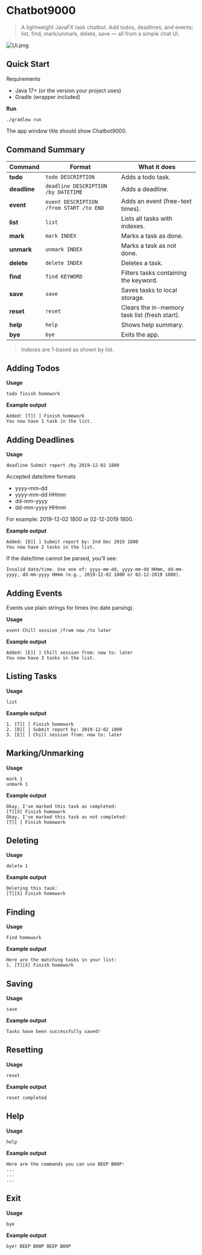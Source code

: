 # Chatbot9000

> A lightweight JavaFX task chatbot. Add todos, deadlines, and events; list, find, mark/unmark, delete, save — all from a simple chat UI.
 
![Ui.png](Ui.png)

## Quick Start

Requirements

- Java 17+ (or the version your project uses)
- Gradle (wrapper included)

**Run**

```angular2html
./gradlew run
```
The app window title should show Chatbot9000.

## Command Summary

| Command      | Format                                  | What it does                                  |
| ------------ | --------------------------------------- | --------------------------------------------- |
| **todo**     | `todo DESCRIPTION`                      | Adds a todo task.                             |
| **deadline** | `deadline DESCRIPTION /by DATETIME`     | Adds a deadline.                              |
| **event**    | `event DESCRIPTION /from START /to END` | Adds an event (free-text times).              |
| **list**     | `list`                                  | Lists all tasks with indexes.                 |
| **mark**     | `mark INDEX`                            | Marks a task as done.                         |
| **unmark**   | `unmark INDEX`                          | Marks a task as not done.                     |
| **delete**   | `delete INDEX`                          | Deletes a task.                               |
| **find**     | `find KEYWORD`                          | Filters tasks containing the keyword.         |
| **save**     | `save`                                  | Saves tasks to local storage.                 |
| **reset**    | `reset`                                 | Clears the in-memory task list (fresh start). |
| **help**     | `help`                                  | Shows help summary.                           |
| **bye**      | `bye`                                   | Exits the app.                                |

> Indexes are 1-based as shown by list.

## Adding Todos

**Usage**

```todo finish homework```

**Example output**

```
Added: [T][ ] Finish homework
You now have 1 task in the list.
```

## Adding Deadlines

**Usage**

```deadline Submit report /by 2019-12-02 1800```

Accepted date/time formats

- yyyy-mm-dd 
- yyyy-mm-dd HHmm 
- dd-mm-yyyy 
- dd-mm-yyyy HHmm

For example: 2019-12-02 1800 or 02-12-2019 1800.

**Example output**

```
Added: [D][ ] Submit report by: 2nd Dec 2019 1800
You now have 2 tasks in the list.
```

If the date/time cannot be parsed, you’ll see:

```angular2html
Invalid date/time. Use one of: yyyy-mm-dd, yyyy-mm-dd HHmm, dd-mm-yyyy, dd-mm-yyyy HHmm (e.g., 2019-12-02 1800 or 02-12-2019 1800).
```

## Adding Events

Events use plain strings for times (no date parsing).

**Usage**

```event Chill session /from now /to later```

**Example output**

```
Added: [E][ ] Chill session from: now to: later
You now have 3 tasks in the list.
```

## Listing Tasks

**Usage**

```list```

**Example output**

```
1. [T][ ] Finish homework
2. [D][ ] Submit report by: 2019-12-02 1800
3. [E][ ] Chill session from: now to: later
```
## Marking/Unmarking

**Usage**

```
mark 1
unmark 1
```

**Example output**

```
Okay, I've marked this task as completed:
[T][X] Finish homework
Okay, I've marked this task as not completed:
[T][ ] Finish homework
```
## Deleting

**Usage**

```delete 1```

**Example output**

```
Deleting this task:
[T][X] Finish homework
```

## Finding

**Usage**

```Find homework```

**Example output**

```
Here are the matching tasks in your list:
1. [T][X] Finish homework
```

## Saving

**Usage**

```save```

**Example output**

```
Tasks have been successfully saved!
```

## Resetting

**Usage**

```reset```

**Example output**

```
reset completed
```

## Help

**Usage**

```help```

**Example output**

```
Here are the commands you can use BEEP B00P:
...
...
...
```

## Exit

**Usage**

```bye```

**Example output**

```
bye! BEEP B00P BEEP B00P    
```